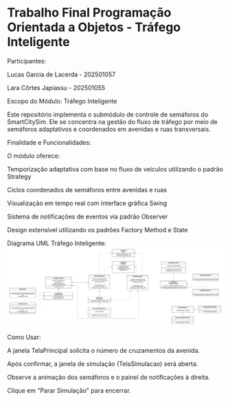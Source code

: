 # Trabalho Final Programação Orientada a Objetos - Tráfego Inteligente

Participantes:

Lucas Garcia de Lacerda - 202501057

Lara Côrtes Japiassu - 202501055

              
Escopo do Módulo: Tráfego Inteligente

Este repositório implementa o submódulo de controle de semáforos do SmartCitySim. Ele se concentra na gestão do fluxo de tráfego por meio de semáforos adaptativos e coordenados em avenidas e ruas transversais.


Finalidade e Funcionalidades:

O módulo oferece:

Temporização adaptativa com base no fluxo de veículos utilizando o padrão Strategy

Ciclos coordenados de semáforos entre avenidas e ruas

Visualização em tempo real com interface gráfica Swing

Sistema de notificações de eventos via padrão Observer

Design extensível utilizando os padrões Factory Method e State

Diagrama UML Tráfego Inteligente:
![UML Tráfego Inteligente](img/uml.png)


Como Usar:

A janela TelaPrincipal solicita o número de cruzamentos da avenida.

Após confirmar, a janela de simulação (TelaSimulacao) será aberta.

Observe a animação dos semáforos e o painel de notificações à direita.

Clique em "Parar Simulação" para encerrar.
